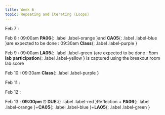 ```yaml
---
title: Week 6
topic: Repeating and iterating (Loops)
---
```

Feb 7
: [](#)

Feb 8
 : 09:00am **PA06**{: .label .label-orange }and **CA05**{: .label .label-blue }are expected to be done
 : 09:30am **Class**{: .label .label-purple }

Feb 9
 : 09:00am **LA05**{: .label .label-green }are expected to be done
 : 5pm **lab participation**{: .label .label-yellow } is captured using the breakout room lab score


Feb 10
 : 09:30am **Class**{: .label .label-purple }

Feb 11
: [](#)

Feb 12
: [](#)

Feb 13
 : **09:00pm** ⏰  **DUE:**{: .label .label-red }Reflection + **PA06**{: .label .label-orange }+**CA05**{: .label .label-blue }+**LA05**{: .label .label-green } 

